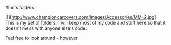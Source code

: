 #Ian's folders

![][http://www.championcarcovers.com/images/Accessories/MM-2.jpg]
This is my set of folders.
I will keep most of my code and stuff here so that it doesn't mess with anyone else's code.

Feel free to look around - however


